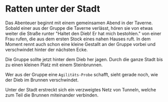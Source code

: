 # Ratten unter der Stadt

Das Abenteuer beginnt mit einem gemeinsamen Abend in der Taverne. Sobald einer aus der Gruppe die Taverne verlässt,
hören sie von etwas weiter die Straße runter "Haltet den Dieb! Er hat mich bestohlen." von einer Frau rufen, die aus dem
ersten Stock eines nahen Hauses ruft. In dem Moment rennt auch schon eine kleine Gestallt an der Gruppe vorbei und 
verschwindet hinter der nächsten Ecke.

Die Gruppe sollte jetzt hinter dem Dieb her jagen. Durch die ganze Stadt bis zu einen kleinen Platz mit einem Steinbrunnen.

Wer aus der Gruppe eine `Agilitäts-Probe` schafft, sieht gerade noch, wie der Dieb im Brunnen verschwindet.

Unter der Stadt erstreckt sich ein verzweigtes Netz von Tunneln, welche zum Teil die Brunnen miteinander verbinden.
